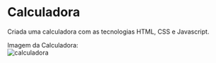 # Calculadora
Criada uma calculadora com as tecnologias HTML, CSS e Javascript.

Imagem da Calculadora:
<br>
![calculadora](https://user-images.githubusercontent.com/95376934/145257872-06a08482-4c6c-4f63-8fa2-8a7e2c69a3f5.PNG)
